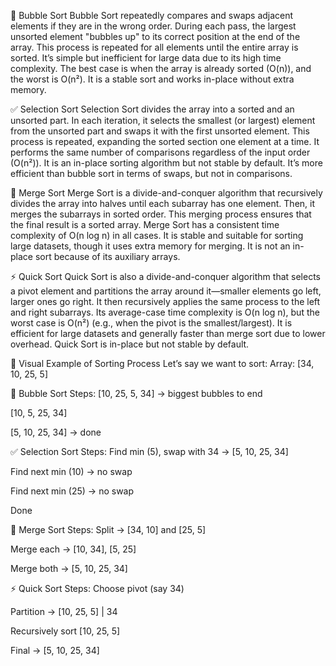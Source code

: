 
🔁 Bubble Sort
Bubble Sort repeatedly compares and swaps adjacent elements if they are in the wrong order. During each pass, the largest unsorted element "bubbles up" to its correct position at the end of the array. This process is repeated for all elements until the entire array is sorted. It’s simple but inefficient for large data due to its high time complexity. The best case is when the array is already sorted (O(n)), and the worst is O(n²). It is a stable sort and works in-place without extra memory.

✅ Selection Sort
Selection Sort divides the array into a sorted and an unsorted part. In each iteration, it selects the smallest (or largest) element from the unsorted part and swaps it with the first unsorted element. This process is repeated, expanding the sorted section one element at a time. It performs the same number of comparisons regardless of the input order (O(n²)). It is an in-place sorting algorithm but not stable by default. It’s more efficient than bubble sort in terms of swaps, but not in comparisons.

🔀 Merge Sort
Merge Sort is a divide-and-conquer algorithm that recursively divides the array into halves until each subarray has one element. Then, it merges the subarrays in sorted order. This merging process ensures that the final result is a sorted array. Merge Sort has a consistent time complexity of O(n log n) in all cases. It is stable and suitable for sorting large datasets, though it uses extra memory for merging. It is not an in-place sort because of its auxiliary arrays.

⚡ Quick Sort
Quick Sort is also a divide-and-conquer algorithm that selects a pivot element and partitions the array around it—smaller elements go left, larger ones go right. It then recursively applies the same process to the left and right subarrays. Its average-case time complexity is O(n log n), but the worst case is O(n²) (e.g., when the pivot is the smallest/largest). It is efficient for large datasets and generally faster than merge sort due to lower overhead. Quick Sort is in-place but not stable by default.

🧠 Visual Example of Sorting Process
Let’s say we want to sort:
Array: [34, 10, 25, 5]

🫧 Bubble Sort Steps:
[10, 25, 5, 34] → biggest bubbles to end

[10, 5, 25, 34]

[5, 10, 25, 34] → done

✅ Selection Sort Steps:
Find min (5), swap with 34 → [5, 10, 25, 34]

Find next min (10) → no swap

Find next min (25) → no swap

Done

🔀 Merge Sort Steps:
Split → [34, 10] and [25, 5]

Merge each → [10, 34], [5, 25]

Merge both → [5, 10, 25, 34]

⚡ Quick Sort Steps:
Choose pivot (say 34)

Partition → [10, 25, 5] | 34

Recursively sort [10, 25, 5]

Final → [5, 10, 25, 34]
